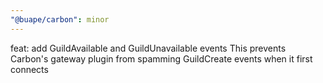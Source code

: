 ```yaml
---
"@buape/carbon": minor
---
```


feat: add GuildAvailable and GuildUnavailable events
This prevents Carbon's gateway plugin from spamming GuildCreate events when it first connects